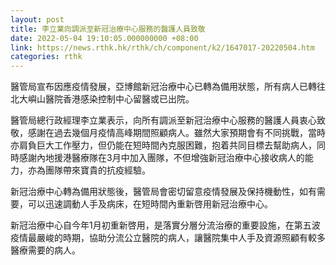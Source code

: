 ```yaml
---
layout: post
title: 李立業向調派至新冠治療中心服務的醫護人員致敬
date: 2022-05-04 19:10:05.000000000 +08:00
link: https://news.rthk.hk/rthk/ch/component/k2/1647017-20220504.htm
categories: rthk
---
```


醫管局宣布因應疫情發展，亞博館新冠治療中心已轉為備用狀態，所有病人已轉往北大嶼山醫院香港感染控制中心留醫或已出院。

醫管局總行政經理李立業表示，向所有調派至新冠治療中心服務的醫護人員衷心致敬，感謝在過去幾個月疫情高峰期間照顧病人。雖然大家預期會有不同挑戰，當時亦肩負巨大工作壓力，但仍能在短時間內克服困難，抱着共同目標去幫助病人，同時感謝內地援港醫療隊在3月中加入團隊，不但增強新冠治療中心接收病人的能力，亦為團隊帶來寶貴的抗疫經驗。

新冠治療中心轉為備用狀態後，醫管局會密切留意疫情發展及保持機動性，如有需要，可以迅速調動人手及病床，在短時間內重新啓用新冠治療中心。

新冠治療中心自今年1月初重新啓用，是落實分層分流治療的重要設施，在第五波疫情最嚴峻的時期，協助分流公立醫院的病人，讓醫院集中人手及資源照顧有較多醫療需要的病人。
